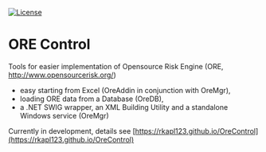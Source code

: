 [![License](https://img.shields.io/github/license/rkapl123/OREControl.svg)](https://github.com/rkapl123/OREControl/blob/master/LICENSE)

# ORE Control

Tools for easier implementation of Opensource Risk Engine (ORE, http://www.opensourcerisk.org/)

* easy starting from Excel (OreAddin in conjunction with OreMgr),
* loading ORE data from a Database (OreDB),
* a .NET SWIG wrapper, an XML Building Utility and a standalone Windows service (OreMgr)

Currently in development, details see [https://rkapl123.github.io/OreControl](https://rkapl123.github.io/OreControl)
